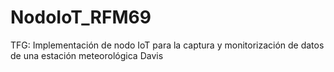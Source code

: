 # NodoIoT_RFM69
TFG: Implementación de nodo IoT para la captura y monitorización de datos de una estación meteorológica Davis
